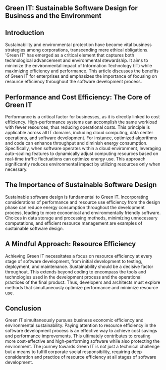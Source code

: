 ## Green IT: Sustainable Software Design for Business and the Environment
## Introduction
Sustainability and environmental protection have become vital business strategies among corporations, transcending mere ethical obligations. 'Green IT' has emerged as a critical element that captures both technological advancement and environmental stewardship. It aims to minimize the environmental impact of Information Technology (IT) while maximizing efficiency and performance. This article discusses the benefits of Green IT for enterprises and emphasizes the importance of focusing on resource efficiency throughout the software development process.

## Performance and Cost Efficiency: The Core of Green IT
Performance is a critical factor for businesses, as it is directly linked to cost efficiency. High-performance systems can accomplish the same workload with fewer resources, thus reducing operational costs. This principle is applicable across all IT domains, including cloud computing, data center operations, and software development. For instance, optimized algorithms and code can enhance throughput and diminish energy consumption. Specifically, when software operates within a cloud environment, leveraging auto-scaling features to dynamically adjust computing resources based on real-time traffic fluctuations can optimize energy use. This approach significantly reduces environmental impact by utilizing resources only when necessary.

## The Importance of Sustainable Software Design
Sustainable software design is fundamental to Green IT. Incorporating considerations of performance and resource use efficiency from the design phase can reduce energy consumption throughout the development process, leading to more economical and environmentally friendly software. Choices in data storage and processing methods, minimizing unnecessary computations, and efficient resource management are examples of sustainable software design.

## A Mindful Approach: Resource Efficiency
Achieving Green IT necessitates a focus on resource efficiency at every stage of software development, from initial development to testing, deployment, and maintenance. Sustainability should be a decisive factor throughout. This extends beyond coding to encompass the tools and technologies used in the development process and the operational practices of the final product. Thus, developers and architects must explore methods that simultaneously optimize performance and minimize resource use.

## Conclusion
Green IT simultaneously pursues business economic efficiency and environmental sustainability. Paying attention to resource efficiency in the software development process is an effective way to achieve cost savings and performance improvements. This ultimately contributes to creating more cost-effective and high-performing software while also protecting the environment. The journey towards Green IT is not just a technical challenge but a means to fulfill corporate social responsibility, requiring deep consideration and practice of resource efficiency at all stages of software development.
